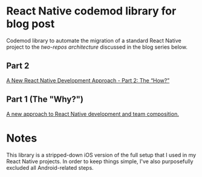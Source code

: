 # React Native codemod library for blog post
Codemod library to automate the migration of a standard React Native project to the _two-repos architecture_ discussed in the blog series below.

## Part 2
[A New React Native Development Approach - Part 2: The “How?”](https://itnext.io/a-new-react-native-development-approach-part-2-the-how-e3eecfc0a45e?source=friends_link&sk=7be9bc421e72aeafb88df6bd83fff3c4)

## Part 1 (The "Why?")
[A new approach to React Native development and team composition.](https://itnext.io/a-new-approach-to-react-native-development-and-team-composition-d6e3e3eb5184?source=friends_link&sk=779b212199cb77c47f8f70adaa6e9d5c)

# Notes
This library is a stripped-down iOS version of the full setup that I used in my React Native projects. In order to keep things simple, I've also purposefully excluded all Android-related steps.
